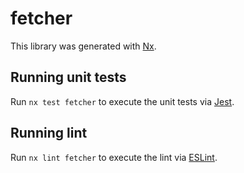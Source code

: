 # fetcher

This library was generated with [Nx](https://nx.dev).

## Running unit tests

Run `nx test fetcher` to execute the unit tests via [Jest](https://jestjs.io).

## Running lint

Run `nx lint fetcher` to execute the lint via [ESLint](https://eslint.org/).
